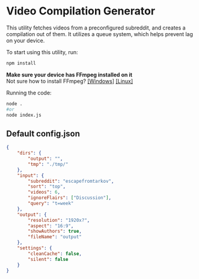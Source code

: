 # Video Compilation Generator

This utility fetches videos from a preconfigured subreddit, and creates a compilation out of them. It utilizes a queue system, which helps prevent lag on your device.

To start using this utility, run:

```bash
npm install
```

**Make sure your device has FFmpeg installed on it**  
Not sure how to install FFmpeg? [[Windows]](https://phoenixnap.com/kb/ffmpeg-windows) [[Linux]](https://phoenixnap.com/kb/install-ffmpeg-ubuntu)

Running the code: 
```bash
node .
#or
node index.js
```

## Default config.json
```json
{
    "dirs": {
        "output": "",
        "tmp": "./tmp/"
    },
    "input": {
        "subreddit": "escapefromtarkov",
        "sort": "top",
        "videos": 6,
        "ignoreFlairs": ["Discussion"],
        "query": "t=week"
    },
    "output": {
        "resolution": "1920x?",
        "aspect": "16:9",
        "showAuthors": true,
        "fileName": "output"
    },
    "settings": {
        "cleanCache": false,
        "silent": false
    }
}
```